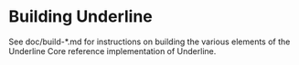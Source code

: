 Building Underline
================

See doc/build-*.md for instructions on building the various
elements of the Underline Core reference implementation of Underline.

